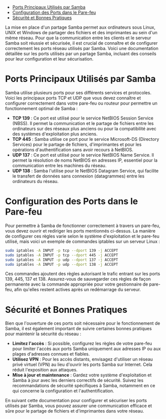 - [Ports Principaux Utilisés par Samba](#ports-principaux-utilisés-par-samba)
- [Configuration des Ports dans le Pare-feu](#configuration-des-ports-dans-le-pare-feu)
- [Sécurité et Bonnes Pratiques](#sécurité-et-bonnes-pratiques)


La mise en place d'un partage Samba permet aux ordinateurs sous Linux, UNIX et Windows de partager des fichiers et des imprimantes au sein d'un même réseau. Pour que la communication entre les clients et le serveur Samba soit réussie et sécurisée, il est crucial de connaître et de configurer correctement les ports réseau utilisés par Samba. Voici une documentation détaillée sur les ports utilisés par un partage Samba, incluant des conseils pour leur configuration et leur sécurisation.

# Ports Principaux Utilisés par Samba

Samba utilise plusieurs ports pour ses différents services et protocoles. Voici les principaux ports TCP et UDP que vous devez connaître et configurer correctement dans votre pare-feu ou routeur pour permettre un fonctionnement optimal de Samba :

- **TCP 139** : Ce port est utilisé pour le service NetBIOS Session Service (NBSS). Il permet la communication et le partage de fichiers entre les ordinateurs sur des réseaux plus anciens ou pour la compatibilité avec des systèmes d'exploitation plus anciens.
- **TCP 445** : Samba utilise ce port pour le service Microsoft-DS (Directory Services) pour le partage de fichiers, d'imprimantes et pour les opérations d'authentification sans avoir recours à NetBIOS.
- **UDP 137** : Ce port est utilisé pour le service NetBIOS Name Service. Il permet la résolution de noms NetBIOS en adresses IP, essentiel pour la communication entre les machines du réseau.
- **UDP 138** : Samba l'utilise pour le NetBIOS Datagram Service, qui facilite le transfert de données sans connexion (datagrammes) entre les ordinateurs du réseau.

# Configuration des Ports dans le Pare-feu

Pour permettre à Samba de fonctionner correctement à travers un pare-feu, vous devez ouvrir et rediriger les ports mentionnés ci-dessus. La manière de configurer ces règles varie selon le système d'exploitation et le pare-feu utilisé, mais voici un exemple de commandes iptables sur un serveur Linux :

```bash
sudo iptables -A INPUT -p tcp --dport 139 -j ACCEPT
sudo iptables -A INPUT -p tcp --dport 445 -j ACCEPT
sudo iptables -A INPUT -p udp --dport 137 -j ACCEPT
sudo iptables -A INPUT -p udp --dport 138 -j ACCEPT
```

Ces commandes ajoutent des règles autorisant le trafic entrant sur les ports 139, 445, 137 et 138. Assurez-vous de sauvegarder ces règles de façon permanente avec la commande appropriée pour votre gestionnaire de pare-feu, afin qu'elles restent actives après un redémarrage du serveur.

# Sécurité et Bonnes Pratiques

Bien que l'ouverture de ces ports soit nécessaire pour le fonctionnement de Samba, il est également important de suivre certaines bonnes pratiques pour maintenir la sécurité du réseau :

- **Limitez l'accès** : Si possible, configurez les règles de votre pare-feu pour limiter l'accès aux ports Samba uniquement aux adresses IP ou aux plages d'adresses connues et fiables.
- **Utilisez VPN** : Pour les accès distants, envisagez d'utiliser un réseau privé virtuel (VPN) au lieu d'ouvrir les ports Samba sur Internet. Cela réduit l'exposition aux attaques.
- **Mise à jour et maintenance** : Gardez votre système d'exploitation et Samba à jour avec les derniers correctifs de sécurité. Suivez les recommandations de sécurité spécifiques à Samba, notamment en ce qui concerne la configuration et l'authentification.

En suivant cette documentation pour configurer et sécuriser les ports utilisés par Samba, vous pouvez assurer une communication efficace et sûre pour le partage de fichiers et d'imprimantes dans votre réseau.